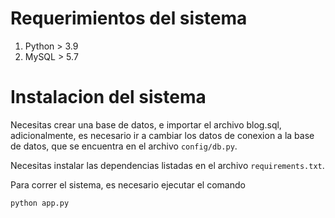 # Requerimientos del sistema

1. Python > 3.9
2. MySQL > 5.7

# Instalacion del sistema

Necesitas crear una base de datos, e importar el archivo blog.sql, adicionalmente, es necesario ir a cambiar los datos de conexion a la base de datos, que se encuentra en el archivo ```config/db.py```.

Necesitas instalar las dependencias listadas en el archivo ```requirements.txt```.

Para correr el sistema, es necesario ejecutar el comando 

```python app.py```
